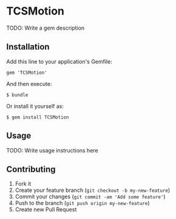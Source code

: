 # TCSMotion

TODO: Write a gem description

## Installation

Add this line to your application's Gemfile:

    gem 'TCSMotion'

And then execute:

    $ bundle

Or install it yourself as:

    $ gem install TCSMotion

## Usage

TODO: Write usage instructions here

## Contributing

1. Fork it
2. Create your feature branch (`git checkout -b my-new-feature`)
3. Commit your changes (`git commit -am 'Add some feature'`)
4. Push to the branch (`git push origin my-new-feature`)
5. Create new Pull Request
